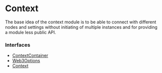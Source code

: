 # Context

The base idea of the context module is to be able to connect with different nodes and settings without initiating
of multiple instances and for providing a module less public API.

### Interfaces

- [ContextContainer]()
- [Web3Options]() 
- [Context]()

